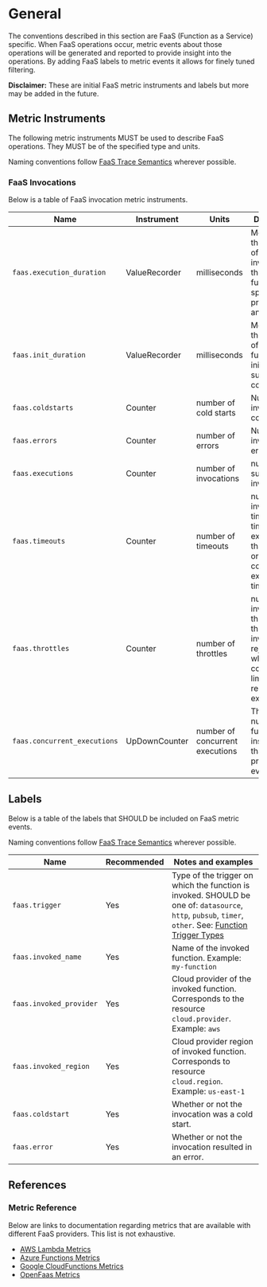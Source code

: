 # General

The conventions described in this section are FaaS (Function as a Service) specific. When FaaS operations occur,
metric events about those operations will be generated and reported to provide insight into the
operations. By adding FaaS labels to metric events it allows for finely tuned filtering.

**Disclaimer:** These are initial FaaS metric instruments and labels but more may be added in the future.

## Metric Instruments

The following metric instruments MUST be used to describe FaaS operations. They MUST be of the specified
type and units.

Naming conventions follow [FaaS Trace Semantics](/open-telemetry/opentelemetry-specification/blob/master/specification/trace/semantic_conventions/faas.md) wherever possible.

### FaaS Invocations

Below is a table of FaaS invocation metric instruments.

| Name | Instrument | Units | Description |
|------|------------|-------|-------------|
| `faas.execution_duration` | ValueRecorder | milliseconds | Measures the duration of the invocation, the time the function spent processing an event. |
| `faas.init_duration` | ValueRecorder | milliseconds | Measures the duration of the function's initialization, such as a cold start |
| `faas.coldstarts` | Counter | number of cold starts | Number of invocation cold starts. |
| `faas.errors` | Counter | number of errors | Number of invocation errors. |
| `faas.executions` | Counter | number of invocations | number of successful invocations. |
| `faas.timeouts` | Counter | number of timeouts | number of invocation timeouts. A timeout is an execution that reaches or exceeds configured execution time limits. |
| `faas.throttles` | Counter | number of throttles | number of invocation throttles. A throttle is an invocation rejected when concurrrency limits are reached or exceeded. |
| `faas.concurrent_executions` | UpDownCounter | number of concurrent executions | The current number of function instances that are processing events. |

## Labels

Below is a table of the labels that SHOULD be included on FaaS metric events.

Naming conventions follow [FaaS Trace Semantics](/open-telemetry/opentelemetry-specification/blob/master/specification/trace/semantic_conventions/faas.md) wherever possible.

| Name | Recommended | Notes and examples |
|------|-------------|--------------------|
| `faas.trigger` | Yes | Type of the trigger on which the function is invoked. SHOULD be one of: `datasource`, `http`, `pubsub`, `timer`, `other`. See: [Function Trigger Types](/open-telemetry/opentelemetry-specification/blob/master/specification/trace/semantic_conventions/faas.md) |
| `faas.invoked_name` | Yes | Name of the invoked function. Example: `my-function` |
| `faas.invoked_provider` | Yes | Cloud provider of the invoked function. Corresponds to the resource `cloud.provider`. Example: `aws` |
| `faas.invoked_region` | Yes | Cloud provider region of invoked function. Corresponds to resource `cloud.region`. Example: `us-east-1` |
| `faas.coldstart` | Yes | Whether or not the invocation was a cold start. |
| `faas.error` | Yes | Whether or not the invocation resulted in an error. |

## References

### Metric Reference

Below are links to documentation regarding metrics that are available with different
FaaS providers. This list is not exhaustive.

* [AWS Lambda Metrics](https://docs.aws.amazon.com/lambda/latest/dg/monitoring-metrics.html)
* [Azure Functions Metrics](https://docs.microsoft.com/en-us/azure/azure-monitor/platform/metrics-supported)
* [Google CloudFunctions Metrics](https://cloud.google.com/monitoring/api/metrics_gcp#gcp-cloudfunctions)
* [OpenFaas Metrics](https://docs.openfaas.com/architecture/metrics/)
